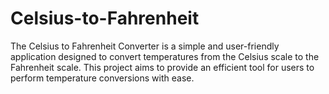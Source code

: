 # Celsius-to-Fahrenheit
The Celsius to Fahrenheit Converter is a simple and user-friendly application designed to convert temperatures from the Celsius scale to the Fahrenheit scale. This project aims to provide an efficient tool for users to perform temperature conversions with ease.
